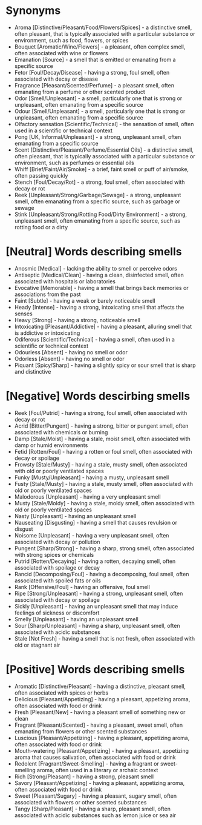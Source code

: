 # Synonyms
-   Aroma [Distinctive/Pleasant/Food/Flowers/Spices] - a distinctive smell, often pleasant, that is typically associated with a particular substance or environment, such as food, flowers, or spices
-   Bouquet [Aromatic/Wine/Flowers] - a pleasant, often complex smell, often associated with wine or flowers
-   Emanation [Source] - a smell that is emitted or emanating from a specific source
-   Fetor [Foul/Decay/Disease] - having a strong, foul smell, often associated with decay or disease
-   Fragrance [Pleasant/Scented/Perfume] - a pleasant smell, often emanating from a perfume or other scented product
-   Odor [Smell/Unpleasant] - a smell, particularly one that is strong or unpleasant, often emanating from a specific source
-   Odour [Smell/Unpleasant] - a smell, particularly one that is strong or unpleasant, often emanating from a specific source
-   Olfactory sensation [Scientific/Technical] - the sensation of smell, often used in a scientific or technical context
-   Pong [UK, Informal/Unpleasant] - a strong, unpleasant smell, often emanating from a specific source
-   Scent [Distinctive/Pleasant/Perfume/Essential Oils] - a distinctive smell, often pleasant, that is typically associated with a particular substance or environment, such as perfumes or essential oils
-   Whiff [Brief/Faint/Air/Smoke] - a brief, faint smell or puff of air/smoke, often passing quickly
-   Stench [Foul/Decay/Rot] - a strong, foul smell, often associated with decay or rot
-   Reek [Unpleasant/Strong/Garbage/Sewage] - a strong, unpleasant smell, often emanating from a specific source, such as garbage or sewage
-   Stink [Unpleasant/Strong/Rotting Food/Dirty Environment] - a strong, unpleasant smell, often emanating from a specific source, such as rotting food or a dirty

# [Neutral] Words describing smells
-   Anosmic [Medical] - lacking the ability to smell or perceive odors
-   Antiseptic [Medical/Clean] - having a clean, disinfected smell, often associated with hospitals or laboratories
-   Evocative [Memorable] - having a smell that brings back memories or associations from the past
-   Faint [Subtle] - having a weak or barely noticeable smell
-   Heady [Intense] - having a strong, intoxicating smell that affects the senses
-   Heavy [Strong] - having a strong, noticeable smell
-   Intoxicating [Pleasant/Addictive] - having a pleasant, alluring smell that is addictive or intoxicating
-  Odiferous [Scientific/Technical] - having a smell, often used in a scientific or technical context
-   Odourless [Absent] - having no smell or odor
-   Odorless [Absent] - having no smell or odor
-   Piquant [Spicy/Sharp] - having a slightly spicy or sour smell that is sharp and distinctive

# [Negative] Words descirbing smells
-   Reek [Foul/Putrid] - having a strong, foul smell, often associated with decay or rot
-   Acrid [Bitter/Pungent] - having a strong, bitter or pungent smell, often associated with chemicals or burning
-   Damp [Stale/Moist] - having a stale, moist smell, often associated with damp or humid environments
-   Fetid [Rotten/Foul] - having a rotten or foul smell, often associated with decay or spoilage
-   Frowsty [Stale/Musty] - having a stale, musty smell, often associated with old or poorly ventilated spaces
-   Funky [Musty/Unpleasant] - having a musty, unpleasant smell
-   Fusty [Stale/Musty] - having a stale, musty smell, often associated with old or poorly ventilated spaces
-   Malodorous [Unpleasant] - having a very unpleasant smell
-   Musty [Stale/Moldy] - having a stale, moldy smell, often associated with old or poorly ventilated spaces
-   Nasty [Unpleasant] - having an unpleasant smell
-   Nauseating [Disgusting] - having a smell that causes revulsion or disgust
-   Noisome [Unpleasant] - having a very unpleasant smell, often associated with decay or pollution
-   Pungent [Sharp/Strong] - having a sharp, strong smell, often associated with strong spices or chemicals
-   Putrid [Rotten/Decaying] - having a rotten, decaying smell, often associated with spoilage or decay
-   Rancid [Decomposing/Foul] - having a decomposing, foul smell, often associated with spoiled fats or oils
-   Rank [Offensive/Foul] - having an offensive, foul smell
-   Ripe [Strong/Unpleasant] - having a strong, unpleasant smell, often associated with decay or spoilage
-   Sickly [Unpleasant] - having an unpleasant smell that may induce feelings of sickness or discomfort
-   Smelly [Unpleasant] - having an unpleasant smell
-   Sour [Sharp/Unpleasant] - having a sharp, unpleasant smell, often associated with acidic substances
-   Stale [Not Fresh] - having a smell that is not fresh, often associated with old or stagnant air

# [Positive] Words describing smells
-   Aromatic [Distinctive/Pleasant] - having a distinctive, pleasant smell, often associated with spices or herbs
- Delicious [Pleasant/Appetizing] - having a pleasant, appetizing aroma, often associated with food or drink
-   Fresh [Pleasant/New] - having a pleasant smell of something new or clean
-   Fragrant [Pleasant/Scented] - having a pleasant, sweet smell, often emanating from flowers or other scented substances
- Luscious [Pleasant/Appetizing] - having a pleasant, appetizing aroma, often associated with food or drink
- Mouth-watering [Pleasant/Appetizing] - having a pleasant, appetizing aroma that causes salivation, often associated with food or drink
-   Redolent [Fragrant/Sweet-Smelling] - having a fragrant or sweet-smelling aroma, often used in a literary or archaic context
-   Rich [Strong/Pleasant] - having a strong, pleasant smell
-   Savory [Pleasant/Appetizing] - having a pleasant, appetizing aroma, often associated with food or drink
-   Sweet [Pleasant/Sugary] - having a pleasant, sugary smell, often associated with flowers or other scented substances
-   Tangy [Sharp/Pleasant] - having a sharp, pleasant smell, often associated with acidic substances such as lemon juice or sea air